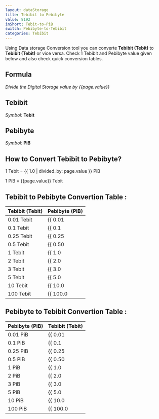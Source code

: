 ```yaml
---
layout: dataStorage
title: Tebibit to Pebibyte
value: 8192
inShort: Tebit-to-PiB
switch: Pebibyte-to-Tebibit
categories: Tebibit
---
```


Using Data storage Conversion tool you can converte **Tebibit (Tebit)** to **Tebibit (Tebit)** or vice versa. Check 1 Tebibit and Pebibyte value given below and also check quick conversion tables.

## Formula
*Divide the Digital Storage value by {{page.value}}*

## Tebibit
*Symbol:* **Tebit**

## Pebibyte
*Symbol:* **PiB**

## How to Convert Tebibit to Pebibyte?

1 Tebit = {{ 1.0 | divided_by: page.value }} PiB

1 PiB = {{page.value}} Tebit


## Tebibit to Pebibyte Convertion Table :

| Tebibit (Tebit) | Pebibyte (PiB) |
| ---- | ---- |
| 0.01 Tebit | {{ 0.01 | divided_by: page.value | round: 12 }} PiB |
| 0.1 Tebit | {{ 0.1 | divided_by: page.value | round: 12 }} PiB |
| 0.25 Tebit | {{ 0.25 | divided_by: page.value | round: 12 }} PiB |
| 0.5 Tebit | {{ 0.50 | divided_by: page.value | round: 12 }} PiB |
| 1 Tebit | {{ 1.0 | divided_by: page.value | round: 12 }} PiB |
| 2 Tebit | {{ 2.0 | divided_by: page.value | round: 12 }} PiB |
| 3 Tebit | {{ 3.0 | divided_by: page.value | round: 12 }} PiB |
| 5 Tebit | {{ 5.0 | divided_by: page.value | round: 12 }} PiB |
| 10 Tebit | {{ 10.0 | divided_by: page.value | round: 12 }} PiB |
| 100 Tebit | {{ 100.0 | divided_by: page.value | round: 12 }} PiB |

## Pebibyte to Tebibit Convertion Table :

| Pebibyte (PiB) | Tebibit (Tebit) |
| ---- | ---- |
| 0.01 PiB | {{ 0.01 | times: page.value | round: 12 }} Tebit |
| 0.1 PiB | {{ 0.1 | times: page.value | round: 12 }} Tebit |
| 0.25 PiB | {{ 0.25 | times: page.value | round: 12 }} Tebit |
| 0.5 PiB | {{ 0.50 | times: page.value | round: 12 }} Tebit |
| 1 PiB | {{ 1.0 | times: page.value | round: 12 }} Tebit |
| 2 PiB | {{ 2.0 | times: page.value | round: 12 }} Tebit |
| 3 PiB | {{ 3.0 | times: page.value | round: 12 }} Tebit |
| 5 PiB | {{ 5.0 | times: page.value | round: 12 }} Tebit |
| 10 PiB | {{ 10.0 | times: page.value | round: 12 }} Tebit |
| 100 PiB | {{ 100.0 | times: page.value | round: 12 }} Tebit |


<script>
document.getElementById('selectInput')[15].selected = true
document.getElementById('selectOutput')[21].selected = true
</script>
